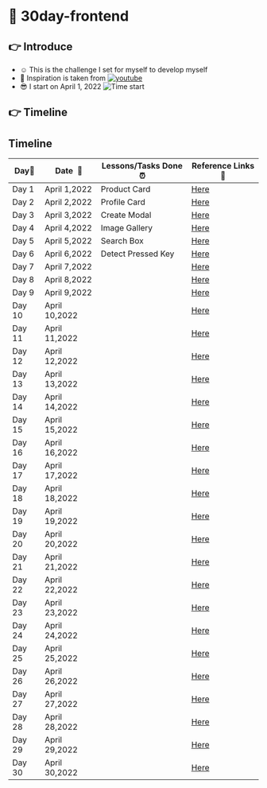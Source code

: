 # 📓 30day-frontend
## 👉 Introduce
- ☺️ This is the challenge I set for myself to develop myself
- 😤 Inspiration is taken from [![youtube](https://img.shields.io/badge/-Youtube-red?style=flat-square&logo=Youtube)](https://youtube.com/playlist?list=PLodO7Gi1F7R0zA8RkRHcDgnPduNBmjkb5)
- 😎 I start on April 1, 2022 ![Time start](https://img.shields.io/date/1648774800?color=bbed3e&label=%E2%8F%B1&style=flat-square)
## 👉 Timeline

## Timeline

|**Day:pushpin:**|**Date &nbsp;:calendar:**|**Lessons/Tasks Done :alarm_clock:**| **Reference Links :link:**|
|------|-----------------|--------------------|---------------------|
|Day 1|April 1,2022|Product Card|[Here](https://frey1a.github.io/30day-frontend/day/day1/index.html)|
|Day 2|April 2,2022|Profile Card|[Here](https://frey1a.github.io/30day-frontend/day/day2/index.html)|
|Day 3|April 3,2022|Create Modal|[Here](https://frey1a.github.io/30day-frontend/day/day3/index.html)|
|Day 4|April 4,2022|Image Gallery|[Here](https://frey1a.github.io/30day-frontend/day/day4/index.html)|
|Day 5|April 5,2022|Search Box|[Here](https://frey1a.github.io/30day-frontend/day/day5/index.html)|
|Day 6|April 6,2022|Detect Pressed Key|[Here](https://frey1a.github.io/30day-frontend/day/day6/index.html)|
|Day 7|April 7,2022|      |[Here](https://frey1a.github.io/30day-frontend/day/day7/index.html)|
|Day 8|April 8,2022|      |[Here](https://frey1a.github.io/30day-frontend/day/day8/index.html)|
|Day 9|April 9,2022|      |[Here](https://frey1a.github.io/30day-frontend/day/day9/index.html)|
|Day 10|April 10,2022|      |[Here](https://frey1a.github.io/30day-frontend/day/day10/index.html)|
|Day 11|April 11,2022|      |[Here](https://frey1a.github.io/30day-frontend/day/day11/index.html)|
|Day 12|April 12,2022|      |[Here](https://frey1a.github.io/30day-frontend/day/day12/index.html)|
|Day 13|April 13,2022|      |[Here](https://frey1a.github.io/30day-frontend/day/day13/index.html)|
|Day 14|April 14,2022|      |[Here](https://frey1a.github.io/30day-frontend/day/day14/index.html)|
|Day 15|April 15,2022|      |[Here](https://frey1a.github.io/30day-frontend/day/day15/index.html)|
|Day 16|April 16,2022|      |[Here](https://frey1a.github.io/30day-frontend/day/day16/index.html)|
|Day 17|April 17,2022|      |[Here](https://frey1a.github.io/30day-frontend/day/day17/index.html)|
|Day 18|April 18,2022|      |[Here](https://frey1a.github.io/30day-frontend/day/day18/index.html)|
|Day 19|April 19,2022|      |[Here](https://frey1a.github.io/30day-frontend/day/day19/index.html)|
|Day 20|April 20,2022|      |[Here](https://frey1a.github.io/30day-frontend/day/day20/index.html)|
|Day 21|April 21,2022|      |[Here](https://frey1a.github.io/30day-frontend/day/day21/index.html)|
|Day 22|April 22,2022|      |[Here](https://frey1a.github.io/30day-frontend/day/day22/index.html)|
|Day 23|April 23,2022|      |[Here](https://frey1a.github.io/30day-frontend/day/day23/index.html)|
|Day 24|April 24,2022|      |[Here](https://frey1a.github.io/30day-frontend/day/day24/index.html)|
|Day 25|April 25,2022|      |[Here](https://frey1a.github.io/30day-frontend/day/day25/index.html)|
|Day 26|April 26,2022|      |[Here](https://frey1a.github.io/30day-frontend/day/day26/index.html)|
|Day 27|April 27,2022|      |[Here](https://frey1a.github.io/30day-frontend/day/day27/index.html)|
|Day 28|April 28,2022|      |[Here](https://frey1a.github.io/30day-frontend/day/day28/index.html)|
|Day 29|April 29,2022|      |[Here](https://frey1a.github.io/30day-frontend/day/day29/index.html)|
|Day 30|April 30,2022|      |[Here](https://frey1a.github.io/30day-frontend/day/day30/index.html)|
